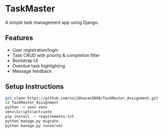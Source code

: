 # TaskMaster

A simple task management app using Django.

## Features
- User registration/login
- Task CRUD with priority & completion filter
- Bootstrap UI
- Overdue task highlighting
- Message feedback

## Setup Instructions

```bash
git clone https://github.com/sojibhasan5800/TaskMaster_Assignment.git
cd TaskMaster_Assignment
python -m venv venv
venv\Scripts\activate
pip install -r requirements.txt
python manage.py migrate
python manage.py runserver
